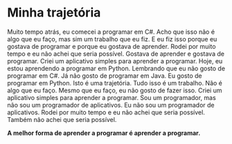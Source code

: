 # Minha trajetória

Muito tempo atrás, eu comecei a programar em C#. Acho que isso não é algo que eu faço, mas sim um trabalho que eu fiz.
E eu fiz isso porque eu gostava de programar e porque eu gostava de aprender.
Rodei por muito tempo e eu não achei que seria possível.
Gostava de aprender e gostava de programar.
Criei um aplicativo simples para aprender a programar.
Hoje, eu estou aprendendo a programar em Python.
Lembrando que eu não gosto de programar em C#.
Já não gosto de programar em Java.
Eu gosto de programar em Python.
Isto é uma trajetória.
Tudo isso é um trabalho.
Não é algo que eu faço.
Mesmo que eu faço, eu não gosto de fazer isso.
Criei um aplicativo simples para aprender a programar.
Sou um programador, mas não sou um programador de aplicativos.
Eu não sou um programador de aplicativos.
Rodei por muito tempo e eu não achei que seria possível.
Também não achei que seria possível.

**A melhor forma de aprender a programar é aprender a programar.**

